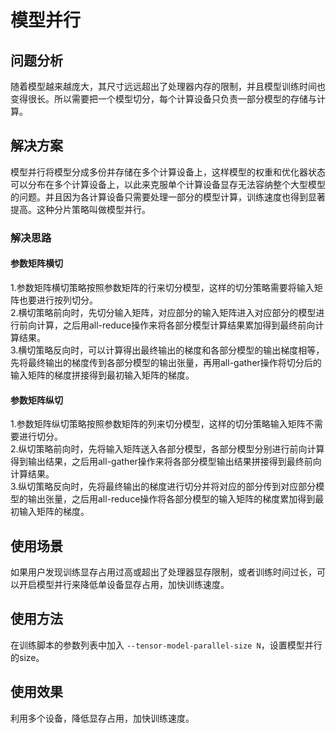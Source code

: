 # 模型并行

## 问题分析

随着模型越来越庞大，其尺寸远远超出了处理器内存的限制，并且模型训练时间也变得很长。所以需要把一个模型切分，每个计算设备只负责一部分模型的存储与计算。

## 解决方案

模型并行将模型分成多份并存储在多个计算设备上，这样模型的权重和优化器状态可以分布在多个计算设备上，以此来克服单个计算设备显存无法容纳整个大型模型的问题。并且因为各计算设备只需要处理一部分的模型计算，训练速度也得到显著提高。这种分片策略叫做模型并行。

### 解决思路

#### 参数矩阵横切

1.参数矩阵横切策略按照参数矩阵的行来切分模型，这样的切分策略需要将输入矩阵也要进行按列切分。  
2.横切策略前向时，先切分输入矩阵，对应部分的输入矩阵进入对应部分的模型进行前向计算，之后用all-reduce操作来将各部分模型计算结果累加得到最终前向计算结果。  
3.横切策略反向时，可以计算得出最终输出的梯度和各部分模型的输出梯度相等，先将最终输出的梯度传到各部分模型的输出张量，再用all-gather操作将切分后的输入矩阵的梯度拼接得到最初输入矩阵的梯度。  

#### 参数矩阵纵切

1.参数矩阵纵切策略按照参数矩阵的列来切分模型，这样的切分策略输入矩阵不需要进行切分。  
2.纵切策略前向时，先将输入矩阵送入各部分模型，各部分模型分别进行前向计算得到输出结果，之后用all-gather操作来将各部分模型输出结果拼接得到最终前向计算结果。  
3.纵切策略反向时，先将最终输出的梯度进行切分并将对应的部分传到对应部分模型的输出张量，之后用all-reduce操作将各部分模型的输入矩阵的梯度累加得到最初输入矩阵的梯度。  

## 使用场景

如果用户发现训练显存占用过高或超出了处理器显存限制，或者训练时间过长，可以开启模型并行来降低单设备显存占用，加快训练速度。

## 使用方法

在训练脚本的参数列表中加入 `--tensor-model-parallel-size N`，设置模型并行的size。

## 使用效果

利用多个设备，降低显存占用，加快训练速度。
